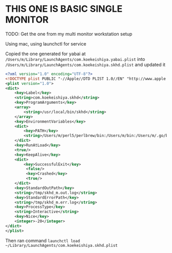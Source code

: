 # THIS ONE IS BASIC SINGLE MONITOR
TODO: Get the one from my multi monitor workstation setup


Using mac, using launchctl for service

Copied the one generated for yabai at
```/Users/m/Library/LaunchAgents/com.koekeishiya.yabai.plist```
into
```/Users/m/Library/LaunchAgents/com.koekeishiya.skhd.plist```
and updated it 
```xml
<?xml version="1.0" encoding="UTF-8"?>
<!DOCTYPE plist PUBLIC "-//Apple//DTD PLIST 1.0//EN" "http://www.apple.com/DTDs/PropertyList-1.0.dtd">
<plist version="1.0">
<dict>
    <key>Label</key>
    <string>com.koekeishiya.skhd</string>
    <key>ProgramArguments</key>
    <array>
        <string>/usr/local/bin/skhd</string>
    </array>
    <key>EnvironmentVariables</key>
    <dict>
        <key>PATH</key>
        <string>/Users/m/perl5/perlbrew/bin:/Users/m/bin:/Users/m/.go/bin:/Users/m/.go/bin:/Users/m/.cargo/bin:/usr/local/bin:/System/Cryptexes/App/usr/bin:/usr/bin:/bin:/usr/sbin:/sbin:/Applications/VMware Fusion.app/Contents/Public:/usr/local/go/bin:/opt/X11/bin:/Library/Apple/usr/bin:/Applications/Wireshark.app/Contents/MacOS:/var/run/com.apple.security.cryptexd/codex.system/bootstrap/usr/local/bin:/var/run/com.apple.security.cryptexd/codex.system/bootstrap/usr/bin:/var/run/com.apple.security.cryptexd/codex.system/bootstrap/usr/appleinternal/bin:/Users/m/.fzf/bin:/usr/local/opt/binutils/bin</string>
    </dict>
    <key>RunAtLoad</key>
    <true/>
    <key>KeepAlive</key>
    <dict>
        <key>SuccessfulExit</key>
 	     <false/>
 	     <key>Crashed</key>
 	     <true/>
    </dict>
    <key>StandardOutPath</key>
    <string>/tmp/skhd_m.out.log</string>
    <key>StandardErrorPath</key>
    <string>/tmp/skhd_m.err.log</string>
    <key>ProcessType</key>
    <string>Interactive</string>
    <key>Nice</key>
    <integer>-20</integer>
</dict>
</plist>
```

Then ran command 
```launchctl load ~/Library/LaunchAgents/com.koekeishiya.skhd.plist```
